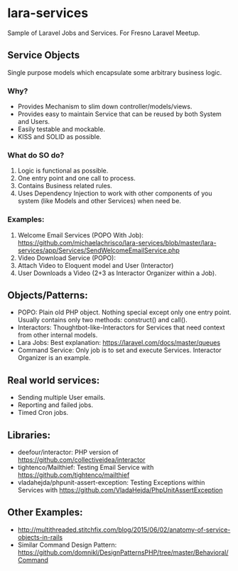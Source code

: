 # lara-services

Sample of Laravel Jobs and Services.
For Fresno Laravel Meetup.

## Service Objects
Single purpose models which encapsulate some arbitrary business logic.

### Why?
* Provides Mechanism to slim down controller/models/views.
* Provides easy to maintain Service that can be reused by both System and Users.
* Easily testable and mockable.
* KISS and SOLID as possible.

### What do SO do?
1. Logic is functional as possible.
2. One entry point and one call to process.
3. Contains Business related rules.
4. Uses Dependency Injection to work with other components of you system (like Models and other Services) when need be.

### Examples:
1. Welcome Email Services (POPO With Job):  https://github.com/michaelachrisco/lara-services/blob/master/lara-services/app/Services/SendWelcomeEmailService.php
2. Video Download Service (POPO):
3. Attach Video to Eloquent model and User (Interactor)
4. User Downloads a Video (2+3 as Interactor Organizer within a Job).

## Objects/Patterns:
* POPO: Plain old PHP object. Nothing special except only one entry point. Usually contains only two methods: construct() and call().
* Interactors: Thoughtbot-like-Interactors for Services that need context from other internal models.
* Lara Jobs: Best explanation: https://laravel.com/docs/master/queues
* Command Service: Only job is to set and execute Services. Interactor Organizer is an example.

## Real world services:
* Sending multiple User emails.
* Reporting and failed jobs.
* Timed Cron jobs.

## Libraries:
* deefour/interactor: PHP version of https://github.com/collectiveidea/interactor
* tightenco/Mailthief: Testing Email Service with https://github.com/tightenco/mailthief
* vladahejda/phpunit-assert-exception: Testing Exceptions within Services with https://github.com/VladaHejda/PhpUnitAssertException

## Other Examples:
* http://multithreaded.stitchfix.com/blog/2015/06/02/anatomy-of-service-objects-in-rails
* Similar Command Design Pattern: https://github.com/domnikl/DesignPatternsPHP/tree/master/Behavioral/Command
